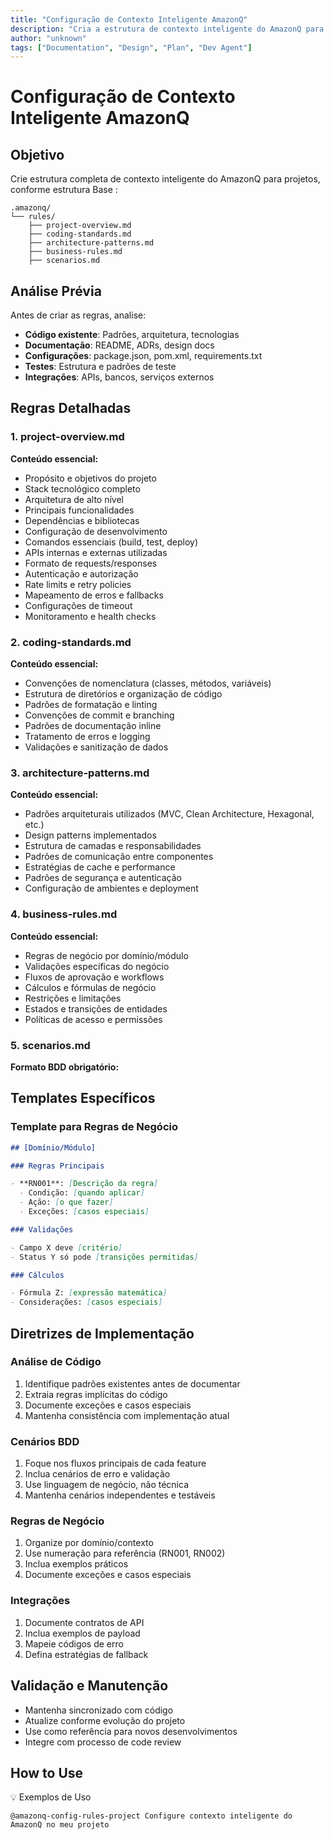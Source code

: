 ```yaml
---
title: "Configuração de Contexto Inteligente AmazonQ"
description: "Cria a estrutura de contexto inteligente do AmazonQ para projetos de forma padronizada , conforme documentação da aws."
author: "unknown"
tags: ["Documentation", "Design", "Plan", "Dev Agent"]
---
```


# Configuração de Contexto Inteligente AmazonQ

## Objetivo

Crie estrutura completa de contexto inteligente do AmazonQ para projetos, conforme estrutura Base :

```
.amazonq/
└── rules/
    ├── project-overview.md
    ├── coding-standards.md
    ├── architecture-patterns.md
    ├── business-rules.md
    ├── scenarios.md
```

## Análise Prévia

Antes de criar as regras, analise:

- **Código existente**: Padrões, arquitetura, tecnologias
- **Documentação**: README, ADRs, design docs
- **Configurações**: package.json, pom.xml, requirements.txt
- **Testes**: Estrutura e padrões de teste
- **Integrações**: APIs, bancos, serviços externos

## Regras Detalhadas

### 1. project-overview.md

**Conteúdo essencial:**

- Propósito e objetivos do projeto
- Stack tecnológico completo
- Arquitetura de alto nível
- Principais funcionalidades
- Dependências e bibliotecas
- Configuração de desenvolvimento
- Comandos essenciais (build, test, deploy)
- APIs internas e externas utilizadas
- Formato de requests/responses
- Autenticação e autorização
- Rate limits e retry policies
- Mapeamento de erros e fallbacks
- Configurações de timeout
- Monitoramento e health checks

### 2. coding-standards.md

**Conteúdo essencial:**

- Convenções de nomenclatura (classes, métodos, variáveis)
- Estrutura de diretórios e organização de código
- Padrões de formatação e linting
- Convenções de commit e branching
- Padrões de documentação inline
- Tratamento de erros e logging
- Validações e sanitização de dados

### 3. architecture-patterns.md

**Conteúdo essencial:**

- Padrões arquiteturais utilizados (MVC, Clean Architecture, Hexagonal, etc.)
- Design patterns implementados
- Estrutura de camadas e responsabilidades
- Padrões de comunicação entre componentes
- Estratégias de cache e performance
- Padrões de segurança e autenticação
- Configuração de ambientes e deployment

### 4. business-rules.md

**Conteúdo essencial:**

- Regras de negócio por domínio/módulo
- Validações específicas do negócio
- Fluxos de aprovação e workflows
- Cálculos e fórmulas de negócio
- Restrições e limitações
- Estados e transições de entidades
- Políticas de acesso e permissões

### 5. scenarios.md

**Formato BDD obrigatório:**

## Templates Específicos

### Template para Regras de Negócio

```markdown
## [Domínio/Módulo]

### Regras Principais

- **RN001**: [Descrição da regra]
  - Condição: [quando aplicar]
  - Ação: [o que fazer]
  - Exceções: [casos especiais]

### Validações

- Campo X deve [critério]
- Status Y só pode [transições permitidas]

### Cálculos

- Fórmula Z: [expressão matemática]
- Considerações: [casos especiais]
```

## Diretrizes de Implementação

### Análise de Código

1. Identifique padrões existentes antes de documentar
2. Extraia regras implícitas do código
3. Documente exceções e casos especiais
4. Mantenha consistência com implementação atual

### Cenários BDD

1. Foque nos fluxos principais de cada feature
2. Inclua cenários de erro e validação
3. Use linguagem de negócio, não técnica
4. Mantenha cenários independentes e testáveis

### Regras de Negócio

1. Organize por domínio/contexto
2. Use numeração para referência (RN001, RN002)
3. Inclua exemplos práticos
4. Documente exceções e casos especiais

### Integrações

1. Documente contratos de API
2. Inclua exemplos de payload
3. Mapeie códigos de erro
4. Defina estratégias de fallback

## Validação e Manutenção

- Mantenha sincronizado com código
- Atualize conforme evolução do projeto
- Use como referência para novos desenvolvimentos
- Integre com processo de code review

## How to Use

💡 Exemplos de Uso

```
@amazonq-config-rules-project Configure contexto inteligente do AmazonQ no meu projeto
```
